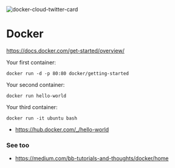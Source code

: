 ![docker-cloud-twitter-card](https://user-images.githubusercontent.com/1257048/95775203-5aa11300-0c98-11eb-9817-e440f1fc4627.png)

# Docker 

https://docs.docker.com/get-started/overview/

Your first container:

    docker run -d -p 80:80 docker/getting-started

Your second container:

    docker run hello-world

Your third container:

    docker run -it ubuntu bash


- https://hub.docker.com/_/hello-world






### See too

- https://medium.com/bb-tutorials-and-thoughts/docker/home